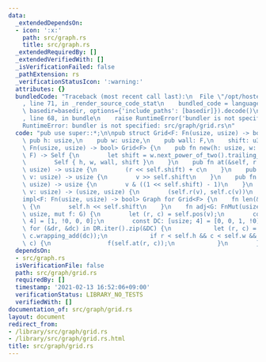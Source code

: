```yaml
---
data:
  _extendedDependsOn:
  - icon: ':x:'
    path: src/graph.rs
    title: src/graph.rs
  _extendedRequiredBy: []
  _extendedVerifiedWith: []
  _isVerificationFailed: false
  _pathExtension: rs
  _verificationStatusIcon: ':warning:'
  attributes: {}
  bundledCode: "Traceback (most recent call last):\n  File \"/opt/hostedtoolcache/Python/3.9.1/x64/lib/python3.9/site-packages/onlinejudge_verify/documentation/build.py\"\
    , line 71, in _render_source_code_stat\n    bundled_code = language.bundle(stat.path,\
    \ basedir=basedir, options={'include_paths': [basedir]}).decode()\n  File \"/opt/hostedtoolcache/Python/3.9.1/x64/lib/python3.9/site-packages/onlinejudge_verify/languages/user_defined.py\"\
    , line 68, in bundle\n    raise RuntimeError('bundler is not specified: {}'.format(path.as_posix()))\n\
    RuntimeError: bundler is not specified: src/graph/grid.rs\n"
  code: "pub use super::*;\n\npub struct Grid<F: Fn(usize, usize) -> bool> {\n   \
    \ pub h: usize,\n    pub w: usize,\n    pub wall: F,\n    shift: u32,\n}\n\nimpl<F:\
    \ Fn(usize, usize) -> bool> Grid<F> {\n    pub fn new(h: usize, w: usize, wall:\
    \ F) -> Self {\n        let shift = w.next_power_of_two().trailing_zeros();\n\
    \        Self { h, w, wall, shift }\n    }\n    pub fn at(&self, r: usize, c:\
    \ usize) -> usize {\n        (r << self.shift) + c\n    }\n    pub fn r(&self,\
    \ v: usize) -> usize {\n        v >> self.shift\n    }\n    pub fn c(&self, v:\
    \ usize) -> usize {\n        v & ((1 << self.shift) - 1)\n    }\n    pub fn pos(&self,\
    \ v: usize) -> (usize, usize) {\n        (self.r(v), self.c(v))\n    }\n}\n\n\
    impl<F: Fn(usize, usize) -> bool> Graph for Grid<F> {\n    fn len(&self) -> usize\
    \ {\n        self.h << self.shift\n    }\n    fn adj<G: FnMut(usize)>(&self, v:\
    \ usize, mut f: G) {\n        let (r, c) = self.pos(v);\n        const DR: [usize;\
    \ 4] = [1, !0, 0, 0];\n        const DC: [usize; 4] = [0, 0, 1, !0];\n       \
    \ for (&dr, &dc) in DR.iter().zip(&DC) {\n            let (r, c) = (r.wrapping_add(dr),\
    \ c.wrapping_add(dc));\n            if r < self.h && c < self.w && !(self.wall)(r,\
    \ c) {\n                f(self.at(r, c));\n            }\n        }\n    }\n}\n"
  dependsOn:
  - src/graph.rs
  isVerificationFile: false
  path: src/graph/grid.rs
  requiredBy: []
  timestamp: '2021-02-13 16:52:06+09:00'
  verificationStatus: LIBRARY_NO_TESTS
  verifiedWith: []
documentation_of: src/graph/grid.rs
layout: document
redirect_from:
- /library/src/graph/grid.rs
- /library/src/graph/grid.rs.html
title: src/graph/grid.rs
---
```


